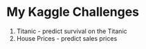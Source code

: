 # My Kaggle Challenges
1. Titanic - predict survival on the Titanic
2. House Prices - predict sales prices
